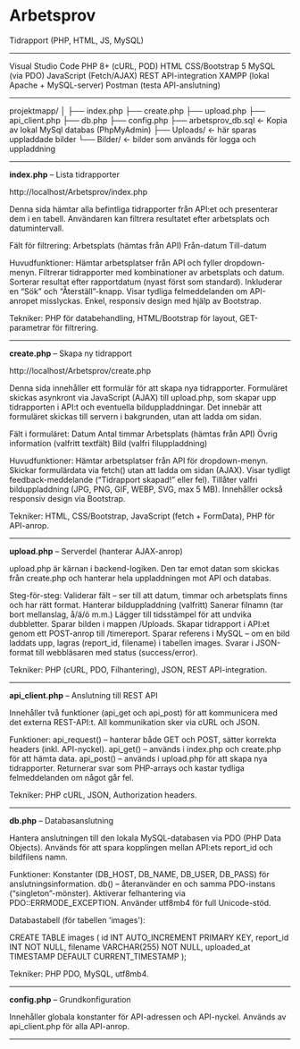 # Arbetsprov
Tidrapport  (PHP, HTML, JS, MySQL)

-----------------------------------------------------------------------------------------

Visual Studio Code
PHP 8+ (cURL, POD)
HTML
CSS/Bootstrap 5
MySQL (via PDO)
JavaScript (Fetch/AJAX)
REST API-integration
XAMPP (lokal Apache + MySQL-server)
Postman (testa API-anslutning)

-----------------------------------------------------------------------------------------

projektmapp/
│
├── index.php
├── create.php
├── upload.php
├── api_client.php
├── db.php
├── config.php
├── arbetsprov_db.sql       ← Kopia av lokal MySql databas (PhpMyAdmin)
├── Uploads/                ← här sparas uppladdade bilder
└── Bilder/                 ← bilder som används för logga och uppladdning

-----------------------------------------------------------------------------------------

**index.php** – Lista tidrapporter

http://localhost/Arbetsprov/index.php

Denna sida hämtar alla befintliga tidrapporter från API:et och presenterar dem i en tabell.
Användaren kan filtrera resultatet efter arbetsplats och datumintervall.

Fält för filtrering:
Arbetsplats (hämtas från API)
Från-datum
Till-datum

Huvudfunktioner:
Hämtar arbetsplatser från API och fyller dropdown-menyn.
Filtrerar tidrapporter med kombinationer av arbetsplats och datum.
Sorterar resultat efter rapportdatum (nyast först som standard).
Inkluderar en “Sök” och “Återställ”-knapp.
Visar tydliga felmeddelanden om API-anropet misslyckas.
Enkel, responsiv design med hjälp av Bootstrap.

Tekniker:
PHP för databehandling, HTML/Bootstrap för layout, GET-parametrar för filtrering.

-----------------------------------------------------------------------------------------

**create.php** – Skapa ny tidrapport

http://localhost/Arbetsprov/create.php

Denna sida innehåller ett formulär för att skapa nya tidrapporter.
Formuläret skickas asynkront via JavaScript (AJAX) till upload.php, som skapar upp tidrapporten i API:t och eventuella bilduppladdningar.
Det innebär att formuläret skickas till servern i bakgrunden, utan att ladda om sidan.

Fält i formuläret:
Datum
Antal timmar
Arbetsplats (hämtas från API)
Övrig information (valfritt textfält)
Bild (valfri filuppladdning)

Huvudfunktioner:
Hämtar arbetsplatser från API för dropdown-menyn.
Skickar formulärdata via fetch() utan att ladda om sidan (AJAX).
Visar tydligt feedback-meddelande (“Tidrapport skapad!” eller fel).
Tillåter valfri bilduppladdning (JPG, PNG, GIF, WEBP, SVG, max 5 MB).
Innehåller också responsiv design via Bootstrap.

Tekniker:
HTML, CSS/Bootstrap, JavaScript (fetch + FormData), PHP för API-anrop.

-----------------------------------------------------------------------------------------

**upload.php** – Serverdel (hanterar AJAX-anrop)

upload.php är kärnan i backend-logiken.
Den tar emot datan som skickas från create.php och hanterar hela uppladdningen mot API och databas.

Steg-för-steg:
Validerar fält – ser till att datum, timmar och arbetsplats finns och har rätt format.
Hanterar bilduppladdning (valfritt)
Sanerar filnamn (tar bort mellanslag, å/ä/ö m.m.)
Lägger till tidsstämpel för att undvika dubbletter.
Sparar bilden i mappen /Uploads.
Skapar tidrapport i API:et genom ett POST-anrop till /timereport.
Sparar referens i MySQL – om en bild laddats upp, lagras (report_id, filename) i tabellen images.
Svarar i JSON-format till webbläsaren med status (success/error).

Tekniker:
PHP (cURL, PDO, Filhantering), JSON, REST API-integration.

-----------------------------------------------------------------------------------------

**api_client.php** – Anslutning till REST API

Innehåller två funktioner (api_get och api_post) för att kommunicera med det externa REST-API:t.
All kommunikation sker via cURL och JSON.

Funktioner:
api_request() – hanterar både GET och POST, sätter korrekta headers (inkl. API-nyckel).
api_get() – används i index.php och create.php för att hämta data.
api_post() – används i upload.php för att skapa nya tidrapporter.
Returnerar svar som PHP-arrays och kastar tydliga felmeddelanden om något går fel.

Tekniker:
PHP cURL, JSON, Authorization headers.

-----------------------------------------------------------------------------------------

**db.php** – Databasanslutning 

Hantera anslutningen till den lokala MySQL-databasen via PDO (PHP Data Objects).
Används för att spara kopplingen mellan API:ets report_id och bildfilens namn.

Funktioner:
Konstanter (DB_HOST, DB_NAME, DB_USER, DB_PASS) för anslutningsinformation.
db() – återanvänder en och samma PDO-instans (“singleton”-mönster).
Aktiverar felhantering via PDO::ERRMODE_EXCEPTION.
Använder utf8mb4 för full Unicode-stöd.

Databastabell (för tabellen 'images'):

CREATE TABLE images (
  id INT AUTO_INCREMENT PRIMARY KEY,
  report_id INT NOT NULL,
  filename VARCHAR(255) NOT NULL,
  uploaded_at TIMESTAMP DEFAULT CURRENT_TIMESTAMP
);

Tekniker:
PHP PDO, MySQL, utf8mb4.

-----------------------------------------------------------------------------------------

**config.php** – Grundkonfiguration

Innehåller globala konstanter för API-adressen och API-nyckel.
Används av api_client.php för alla API-anrop.

-----------------------------------------------------------------------------------------


